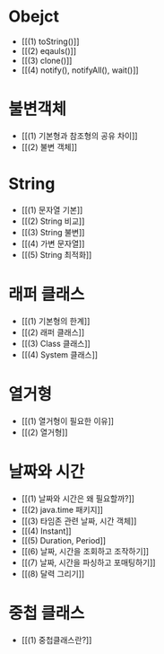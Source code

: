 # Obejct
- [[(1) toString()]]
- [[(2) eqauls()]]
- [[(3) clone()]]
- [[(4) notify(), notifyAll(), wait()]]
# 불변객체
- [[(1) 기본형과 참조형의 공유 차이]]
- [[(2) 불변 객체]]
# String
- [[(1) 문자열 기본]]
- [[(2) String 비교]]
- [[(3) String 불변]]
- [[(4) 가변 문자열]]
- [[(5) String 최적화]]
# 래퍼 클래스
- [[(1) 기본형의 한계]]
- [[(2) 래퍼 클래스]]
- [[(3) Class 클래스]]
- [[(4) System 클래스]]
# 열거형
- [[(1) 열거형이 필요한 이유]]
- [[(2) 열거형]]
# 날짜와 시간
- [[(1) 날짜와 시간은 왜 필요할까?]]
- [[(2) java.time 패키지]]
- [[(3) 타임존 관련 날짜, 시간 객체]]
- [[(4) Instant]]
- [[(5) Duration, Period]]
- [[(6) 날짜, 시간을 조회하고 조작하기]]
- [[(7) 날짜, 시간을 파싱하고 포매팅하기]]
- [[(8) 달력 그리기]]
# 중첩 클래스
- [[(1) 중첩클래스란?]]